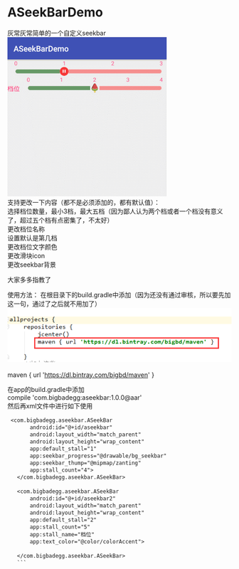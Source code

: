 # ASeekBarDemo
灰常灰常简单的一个自定义seekbar  
![image](https://raw.githubusercontent.com/o0o0oo00/test/master/aseekbar/ASeekBar.gif)  
支持更改一下内容（都不是必须添加的，都有默认值）：  
选择档位数量，最小3档，最大五档（因为鄙人认为两个档或者一个档没有意义了，超过五个档有点密集了，不太好）  
更改档位名称  
设置默认是第几档  
更改档位文字颜色  
更改滑块icon  
更改seekbar背景  

大家多多指教了

使用方法： 
在根目录下的build.gradle中添加（因为还没有通过审核，所以要先加这一句，通过了之后就不用加了）     
![image](https://raw.githubusercontent.com/o0o0oo00/test/master/aseekbar/use.png)    
 maven { url 'https://dl.bintray.com/bigbd/maven' }  
 
 在app的build.gradle中添加  
 compile 'com.bigbadegg:aseekbar:1.0.0@aar'    
 然后再xml文件中进行如下使用  
 ```
  <com.bigbadegg.aseekbar.ASeekBar
        android:id="@+id/aseekbar"
        android:layout_width="match_parent"
        android:layout_height="wrap_content"
        app:default_stall="1"
        app:seekbar_progress="@drawable/bg_seekbar"
        app:seekbar_thump="@mipmap/zanting"
        app:stall_count="4">
    </com.bigbadegg.aseekbar.ASeekBar>

    <com.bigbadegg.aseekbar.ASeekBar
        android:id="@+id/aseekbar2"
        android:layout_width="match_parent"
        android:layout_height="wrap_content"
        app:default_stall="2"
        app:stall_count="5"
        app:stall_name="档位"
        app:text_color="@color/colorAccent">

    </com.bigbadegg.aseekbar.ASeekBar>
    ```
